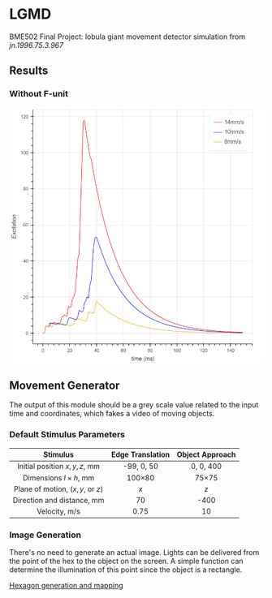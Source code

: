 # LGMD
BME502 Final Project: lobula giant movement detector simulation from *jn.1996.75.3.967*

## Results

### Without F-unit

![](pics/without_F_unit.png)

## Movement Generator

The output of this module should be a grey scale value related to the input time and coordinates, which fakes a video of moving objects.

### Default Stimulus Parameters

| Stimulus | Edge Translation | Object Approach |
| :-:| :-: | :-: |
| Initial position $x, y, z,$ mm | -99, 0, 50 | 0, 0, 400 |
| Dimensions $l\times h,$ mm | 100×80 | 75×75 |
| Plane of motion, $(x,y,$ or $z)$ | $x$ | $z$ |
| Direction and distance, mm | 70 | -400 |
| Velocity, m/s | 0.75 | 10 |

### Image Generation

There's no need to generate an actual image. Lights can be delivered from the point of the hex to the object on the screen. A simple function can determine the illumination of this point since the object is a rectangle.

[Hexagon generation and mapping](notes/hex.md)